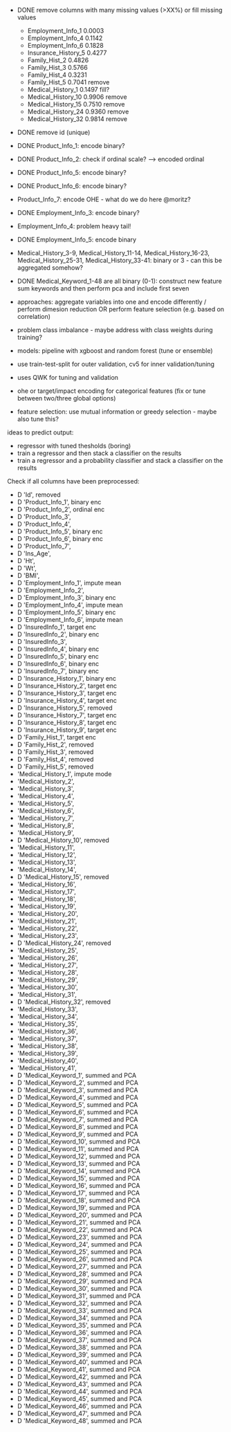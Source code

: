 - DONE remove columns with many missing values (>XX%) or fill missing values
    - Employment_Info_1      0.0003
    - Employment_Info_4      0.1142
    - Employment_Info_6      0.1828
    - Insurance_History_5    0.4277
    - Family_Hist_2          0.4826
    - Family_Hist_3          0.5766
    - Family_Hist_4          0.3231
    - Family_Hist_5          0.7041 remove
    - Medical_History_1      0.1497 fill?
    - Medical_History_10     0.9906 remove
    - Medical_History_15     0.7510 remove
    - Medical_History_24     0.9360 remove
    - Medical_History_32     0.9814 remove

- DONE remove id (unique)
- DONE Product_Info_1: encode binary?
- DONE Product_Info_2: check if ordinal scale? --> encoded ordinal
- DONE Product_Info_5: encode binary?
- DONE Product_Info_6: encode binary?
- Product_Info_7: encode OHE - what do we do here @moritz?
- DONE Employment_Info_3: encode binary?
- Employment_Info_4: problem heavy tail!
- DONE Employment_Info_5: encode binary
- Medical_History_3-9, Medical_History_11-14, Medical_History_16-23, Medical_History_25-31, Medical_History_33-41: binary or 3 - can this be aggregated somehow?
- DONE Medical_Keyword_1-48 are all binary (0-1): construct new feature sum keywords and then perform pca and include first seven

- approaches: aggregate variables into one and encode differently / perform dimesion reduction OR perform feature selection (e.g. based on correlation)

- problem class imbalance - maybe address with class weights during training?

- models: pipeline with xgboost and random forest (tune or ensemble)
- use train-test-split for outer validation, cv5 for inner validation/tuning

- uses QWK for tuning and validation

- ohe or target/impact encoding for categorical features (fix or tune between two/three global options)

- feature selection: use mutual information or greedy selection - maybe also tune this?

ideas to predict output:
- regressor with tuned thesholds (boring)
- train a regressor and then stack a classifier on the results
- train a regressor and a probability classifier and stack a classifier on the results



Check if all columns have been preprocessed:
- D 'Id', removed
- D 'Product_Info_1', binary enc
- D 'Product_Info_2', ordinal enc
- D 'Product_Info_3',
- D 'Product_Info_4',
- D 'Product_Info_5', binary enc
- D 'Product_Info_6', binary enc
- D 'Product_Info_7',
- D 'Ins_Age',
- D 'Ht',
- D 'Wt',
- D 'BMI',
- D 'Employment_Info_1', impute mean
- D 'Employment_Info_2',
- D 'Employment_Info_3', binary enc
- D 'Employment_Info_4', impute mean
- D 'Employment_Info_5', binary enc
- D 'Employment_Info_6', impute mean
- D 'InsuredInfo_1', target enc
- D 'InsuredInfo_2', binary enc
- D 'InsuredInfo_3',
- D 'InsuredInfo_4', binary enc
- D 'InsuredInfo_5', binary enc
- D 'InsuredInfo_6', binary enc
- D 'InsuredInfo_7', binary enc
- D 'Insurance_History_1', binary enc
- D 'Insurance_History_2', target enc
- D 'Insurance_History_3', target enc
- D 'Insurance_History_4', target enc
- D 'Insurance_History_5', removed
- D 'Insurance_History_7', target enc
- D 'Insurance_History_8', target enc
- D 'Insurance_History_9', target enc
- D 'Family_Hist_1', target enc
- D 'Family_Hist_2', removed
- D 'Family_Hist_3', removed
- D 'Family_Hist_4', removed
- D 'Family_Hist_5', removed
- 'Medical_History_1', impute mode
- 'Medical_History_2',
- 'Medical_History_3',
- 'Medical_History_4',
- 'Medical_History_5',
- 'Medical_History_6',
- 'Medical_History_7',
- 'Medical_History_8',
- 'Medical_History_9',
- D 'Medical_History_10', removed
- 'Medical_History_11',
- 'Medical_History_12',
- 'Medical_History_13',
- 'Medical_History_14',
- D 'Medical_History_15', removed
- 'Medical_History_16',
- 'Medical_History_17',
- 'Medical_History_18',
- 'Medical_History_19',
- 'Medical_History_20',
- 'Medical_History_21',
- 'Medical_History_22',
- 'Medical_History_23',
- D 'Medical_History_24', removed
- 'Medical_History_25',
- 'Medical_History_26',
- 'Medical_History_27',
- 'Medical_History_28',
- 'Medical_History_29',
- 'Medical_History_30',
- 'Medical_History_31',
- D 'Medical_History_32', removed
- 'Medical_History_33',
- 'Medical_History_34',
- 'Medical_History_35',
- 'Medical_History_36',
- 'Medical_History_37',
- 'Medical_History_38',
- 'Medical_History_39',
- 'Medical_History_40',
- 'Medical_History_41',
- D 'Medical_Keyword_1', summed and PCA
- D 'Medical_Keyword_2', summed and PCA
- D 'Medical_Keyword_3', summed and PCA
- D 'Medical_Keyword_4', summed and PCA
- D 'Medical_Keyword_5', summed and PCA
- D 'Medical_Keyword_6', summed and PCA
- D 'Medical_Keyword_7', summed and PCA
- D 'Medical_Keyword_8', summed and PCA
- D 'Medical_Keyword_9', summed and PCA
- D 'Medical_Keyword_10',  summed and PCA
- D 'Medical_Keyword_11',  summed and PCA
- D 'Medical_Keyword_12',  summed and PCA
- D 'Medical_Keyword_13',  summed and PCA
- D 'Medical_Keyword_14',  summed and PCA
- D 'Medical_Keyword_15',  summed and PCA
- D 'Medical_Keyword_16',  summed and PCA
- D 'Medical_Keyword_17',  summed and PCA
- D 'Medical_Keyword_18',  summed and PCA
- D 'Medical_Keyword_19',  summed and PCA
- D 'Medical_Keyword_20',  summed and PCA
- D 'Medical_Keyword_21',  summed and PCA
- D 'Medical_Keyword_22',  summed and PCA
- D 'Medical_Keyword_23',  summed and PCA
- D 'Medical_Keyword_24',  summed and PCA
- D 'Medical_Keyword_25',  summed and PCA
- D 'Medical_Keyword_26',  summed and PCA
- D 'Medical_Keyword_27',  summed and PCA
- D 'Medical_Keyword_28',  summed and PCA
- D 'Medical_Keyword_29',  summed and PCA
- D 'Medical_Keyword_30',  summed and PCA
- D 'Medical_Keyword_31',  summed and PCA
- D 'Medical_Keyword_32',  summed and PCA
- D 'Medical_Keyword_33',  summed and PCA
- D 'Medical_Keyword_34',  summed and PCA
- D 'Medical_Keyword_35',  summed and PCA
- D 'Medical_Keyword_36',  summed and PCA
- D 'Medical_Keyword_37',  summed and PCA
- D 'Medical_Keyword_38',  summed and PCA
- D 'Medical_Keyword_39',  summed and PCA
- D 'Medical_Keyword_40',  summed and PCA
- D 'Medical_Keyword_41',  summed and PCA
- D 'Medical_Keyword_42',  summed and PCA
- D 'Medical_Keyword_43',  summed and PCA
- D 'Medical_Keyword_44',  summed and PCA
- D 'Medical_Keyword_45',  summed and PCA
- D 'Medical_Keyword_46',  summed and PCA
- D 'Medical_Keyword_47',  summed and PCA
- D 'Medical_Keyword_48',  summed and PCA
